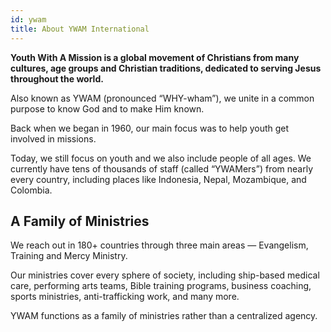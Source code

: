 ```yaml
---
id: ywam
title: About YWAM International
---
```


**Youth With A Mission is a global movement of Christians from many cultures, age groups and Christian traditions, dedicated to serving Jesus throughout the world.**

Also known as YWAM (pronounced “WHY-wham”), we unite in a common purpose to know God and to make Him known.

Back when we began in 1960, our main focus was to help youth get involved in missions.

Today, we still focus on youth and we also include people of all ages. We currently have tens of thousands of staff (called “YWAMers”) from nearly every country, including places like Indonesia, Nepal, Mozambique, and Colombia.

## A Family of Ministries

We reach out in 180+ countries through three main areas — Evangelism, Training and Mercy Ministry.

Our ministries cover every sphere of society, including ship-based medical care, performing arts teams, Bible training programs, business coaching, sports ministries, anti-trafficking work, and many more.

YWAM functions as a family of ministries rather than a centralized agency.
